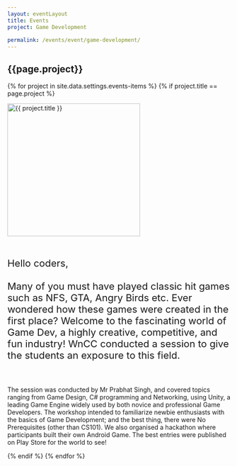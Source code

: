 ```yaml
---
layout: eventLayout
title: Events
project: Game Development
    
permalink: /events/event/game-development/
---
```


<h2 class="display1 m-3 p-3 text-center">{{page.project}}</h2>

{% for project in site.data.settings.events-items %}
{% if project.title == page.project %}
<div>
    <img src="{{ site.baseurl }}/{{ project.image }}"  width = "300" height="300" alt="{{ project.title }}" class="border rounded img-soc">
</div>

<div>
    <p class="display3" style = "font-size:22px;" >
        <br>
        Hello coders,
<br><br>
Many of you must have played classic hit games such as NFS, GTA, Angry Birds etc. Ever wondered how these games were created in the first place? Welcome to the fascinating world of Game Dev, a highly creative, competitive, and fun industry! WnCC conducted a session to give the students an exposure to this field.

<br><br>
    The session was conducted by Mr Prabhat Singh, and covered topics ranging from Game Design, C# programming and Networking, using Unity, a leading Game Engine widely used by both novice and professional Game Developers. The workshop intended to familiarize newbie enthusiasts with the basics of Game Development; and the best thing, there were No Prerequisites (other than CS101). We also organised a hackathon where participants built their own Android Game. The best entries were published on Play Store for the world to see!
    </p>
</div>
{% endif %}
{% endfor %}
